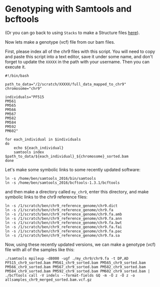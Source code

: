 # Genotyping with Samtools and bcftools

(Or you can go back to using `Stacks` to make a Structure files [here](https://github.com/evansbenj/BIO720/blob/master/7_Stacks_and_Structure.md)).

Now lets make a genotype (vcf) file from our bam files.

First, please index all of the chr9 files with this script. You will need to copy and paste this script into a text editor, save it under some name, and don't forget to update the `XXXXX` in the path with your username.  Then you can execute it.

```
#!/bin/bash                                                                                            

path_to_data="/2/scratch/XXXXX/full_data_mapped_to_chr9"
chromosome="chr9"

individuals="PF515                                                                                     
PM561                                                                                                  
PM565                                                                                                  
PM566                                                                                                  
PM567                                                                                                  
PM582                                                                                                  
PM584                                                                                                  
PM592                                                                                                  
PM602"

for each_individual in $individuals
do
    echo ${each_individual}
    samtools index $path_to_data/${each_individual}_${chromosome}_sorted.bam
done
```

Let's make some symbolic links to some recently updated software:

```
ln -s /home/ben/samtools_2016/bin/samtools
ln -s /home/ben/samtools_2016/bcftools-1.3.1/bcftools
```
and then make a directory called `my_chr9`, enter this directory, and make symbolic links to the chr9 reference files:

```
ln -s /1/scratch/ben/chr9_reference_genome/chr9.dict
ln -s /1/scratch/ben/chr9_reference_genome/chr9.fa
ln -s /1/scratch/ben/chr9_reference_genome/chr9.fa.amb
ln -s /1/scratch/ben/chr9_reference_genome/chr9.fa.ann
ln -s /1/scratch/ben/chr9_reference_genome/chr9.fa.bwt
ln -s /1/scratch/ben/chr9_reference_genome/chr9.fa.fai
ln -s /1/scratch/ben/chr9_reference_genome/chr9.fa.pac
ln -s /1/scratch/ben/chr9_reference_genome/chr9.fa.sa
```


Now, using these recently updated versions, we can make a genotype (vcf) file with all of the samples like this:

```
./samtools mpileup -d8000 -ugf ./my_chr9/chr9.fa -t DP,AD PF515_chr9_sorted.bam PM561_chr9_sorted.bam PM565_chr9_sorted.bam PM566_chr9_sorted.bam PM567_chr9_sorted.bam PM582_chr9_sorted.bam PM584_chr9_sorted.bam PM592_chr9_sorted.bam PM602_chr9_sorted.bam | ./bcftools call -V indels --format-fields GQ -m -O z -O z -o allsamples_chr9_merged_sorted.bam.vcf.gz

```

